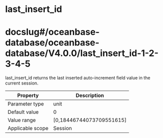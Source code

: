 last_insert_id
===================================
# docslug#/oceanbase-database/oceanbase-database/V4.0.0/last_insert_id-1-2-3-4-5
last_insert_id returns the last inserted auto-increment field value in the current session.


| **Property** | **Description** |
|--------|-----------------------------|
| Parameter type | unit |
| Default value | 0 |
| Value range | [0,18446744073709551615] |
| Applicable scope | Session |


